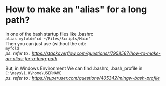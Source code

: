 # How to make an \"alias\" for a long path?
in one of the bash startup files like .bashrc  
```alias myfold='cd ~/Files/Scripts/Main'```  
Then you can just use (without the cd):  
```myfold```  
*ps. refer to : https://stackoverflow.com/questions/17958567/how-to-make-an-alias-for-a-long-path*

But, in Windows Environment
We can find .bashrc, .bash_profile in `C:\msys\1.0\home\USERNAME`  
*ps. refer to : https://superuser.com/questions/405342/mingw-bash-profile*


